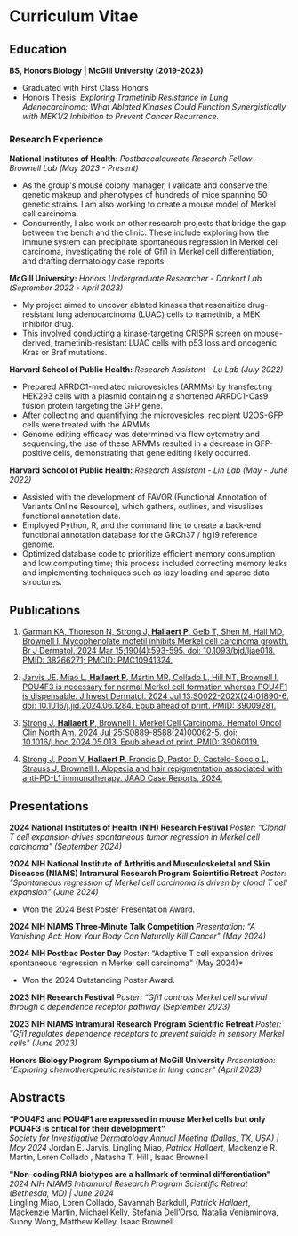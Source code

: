 # Curriculum Vitae

## Education			        		
**BS, Honors Biology | McGill University (2019-2023)**
  - Graduated with First Class Honors
  - Honors Thesis: *Exploring Trametinib Resistance in Lung Adenocarcinoma: What Ablated Kinases Could Function Synergistically with MEK1/2 Inhibition to Prevent Cancer Recurrence.*

### Research Experience
**National Institutes of Health:**
*Postbaccalaureate Research Fellow - Brownell Lab (May 2023 - Present)*
- As the group's mouse colony manager, I validate and conserve the genetic makeup and phenotypes of hundreds of mice spanning 50 genetic strains. I am also working to create a mouse model of Merkel cell carcinoma.
- Concurrently, I also work on other research projects that bridge the gap between the bench and the clinic. These include exploring how the immune system can precipitate spontaneous regression in Merkel cell carcinoma, investigating the role of Gfi1 in Merkel cell differentiation, and drafting dermatology case reports.

**McGill University:**
*Honors Undergraduate Researcher - Dankort Lab (September 2022 - April 2023)*
- My project aimed to uncover ablated kinases that resensitize drug-resistant lung adenocarcinoma (LUAC) cells to trametinib, a MEK inhibitor drug.
- This involved conducting a kinase-targeting CRISPR screen on mouse-derived, trametinib-resistant LUAC cells with p53 loss and oncogenic Kras or Braf mutations.

**Harvard School of Public Health:**
*Research Assistant - Lu Lab (July 2022)*
- Prepared ARRDC1-mediated microvesicles (ARMMs) by transfecting HEK293 cells with a plasmid containing a shortened ARRDC1-Cas9 fusion protein targeting the GFP gene.
- After collecting and quantifying the microvesicles, recipient U2OS-GFP cells were treated with the ARMMs.
- Genome editing efficacy was determined via flow cytometry and sequencing; the use of these ARMMs resulted in a decrease in GFP-positive cells, demonstrating that gene editing likely occurred.

**Harvard School of Public Health:**
*Research Assistant - Lin Lab (May - June 2022)*
- Assisted with the development of FAVOR (Functional Annotation of Variants Online Resource), which gathers, outlines, and visualizes functional annotation data.
- Employed Python, R, and the command line to create a back-end functional annotation database for the GRCh37 / hg19 reference genome.
- Optimized database code to prioritize efficient memory consumption and low computing time; this process included correcting memory leaks and implementing techniques such as lazy loading and sparse data structures.

## Publications

1. [Garman KA, Thoreson N, Strong J, **Hallaert P**, Gelb T, Shen M, Hall MD, Brownell I. Mycophenolate mofetil inhibits Merkel cell carcinoma growth. Br J Dermatol. 2024 Mar 15;190(4):593-595. doi: 10.1093/bjd/ljae018. PMID: 38266271; PMCID: PMC10941324.](https://academic.oup.com/bjd/article/190/4/593/7588419)

2. [Jarvis JE, Miao L, **Hallaert P**, Martin MR, Collado L, Hill NT, Brownell I. POU4F3 is necessary for normal Merkel cell formation whereas POU4F1 is dispensable. J Invest Dermatol. 2024 Jul 13:S0022-202X(24)01890-6. doi: 10.1016/j.jid.2024.06.1284. Epub ahead of print. PMID: 39009281.](https://www.jidonline.org/article/S0022-202X(24)01890-6/fulltext)
  
3. [Strong J, **Hallaert P**, Brownell I. Merkel Cell Carcinoma. Hematol Oncol Clin North Am. 2024 Jul 25:S0889-8588(24)00062-5. doi: 10.1016/j.hoc.2024.05.013. Epub ahead of print. PMID: 39060119.](https://pubmed.ncbi.nlm.nih.gov/39060119/)
   
4. [Strong J, Poon V, **Hallaert P**, Francis D, Pastor D, Castelo-Soccio L, Strauss J, Brownell I. Alopecia and hair repigmentation associated with anti-PD-L1 immunotherapy. JAAD Case Reports, 2024.](https://www.jaadcasereports.org/article/S2352-5126(24)00431-4/fulltext)

## Presentations

**2024 National Institutes of Health (NIH) Research Festival**
*Poster: “Clonal T cell expansion drives spontaneous tumor regression in Merkel cell carcinoma" (September 2024)*
 
**2024 NIH National Institute of Arthritis and Musculoskeletal and Skin Diseases (NIAMS) Intramural Research Program Scientific Retreat**
*Poster: "Spontaneous regression of Merkel cell carcinoma is driven by clonal T cell expansion” (June 2024)*
- Won the 2024 Best Poster Presentation Award.
 
**2024 NIH NIAMS Three-Minute Talk Competition**
*Presentation: “A Vanishing Act: How Your Body Can Naturally Kill Cancer" (May 2024)*
 
**2024 NIH Postbac Poster Day**
Poster: “Adaptive T cell expansion drives spontaneous regression in Merkel cell carcinoma" (May 2024)*
- Won the 2024 Outstanding Poster Award.
 
**2023 NIH Research Festival**
*Poster: “Gfi1 controls Merkel cell survival through a dependence receptor pathway (September 2023)*
 
**2023 NIH NIAMS Intramural Research Program Scientific Retreat**
*Poster: "Gfi1 regulates dependence receptors to prevent suicide in sensory Merkel cells" (June 2023)*

**Honors Biology Program Symposium at McGill University**
*Presentation: “Exploring chemotherapeutic resistance in lung cancer" (April 2023)*

## Abstracts

**“POU4F3 and POU4F1 are expressed in mouse Merkel cells but only POU4F3 is critical for their development”**   
*Society for Investigative Dermatology Annual Meeting (Dallas, TX, USA) | May 2024*
Jordan E. Jarvis, Lingling Miao, *Patrick Hallaert*, Mackenzie R. Martin, Loren Collado , Natasha T. Hill , Isaac Brownell
 
**"Non-coding RNA biotypes are a hallmark of terminal differentiation"** 
*2024 NIH NIAMS Intramural Research Program Scientific Retreat (Bethesda, MD) | June 2024*              	                               
Lingling Miao, Loren Collado, Savannah Barkdull, *Patrick Hallaert*, Mackenzie Martin, Michael Kelly, Stefania Dell’Orso, Natalia Veniaminova, Sunny Wong, Matthew Kelley, Isaac Brownell.




